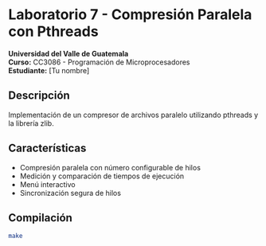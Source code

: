 # Laboratorio 7 - Compresión Paralela con Pthreads

**Universidad del Valle de Guatemala**  
**Curso:** CC3086 - Programación de Microprocesadores  
**Estudiante:** [Tu nombre]

## Descripción
Implementación de un compresor de archivos paralelo utilizando pthreads y la librería zlib.

## Características
- Compresión paralela con número configurable de hilos
- Medición y comparación de tiempos de ejecución
- Menú interactivo
- Sincronización segura de hilos

## Compilación
```bash
make
